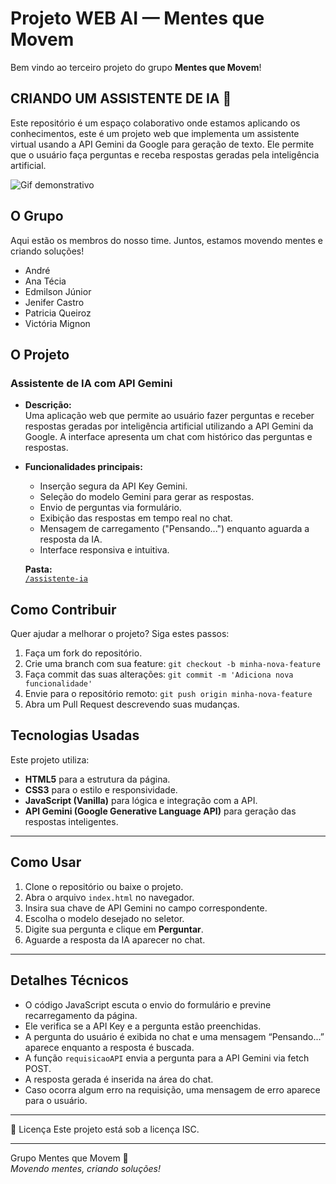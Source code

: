 # **Projeto WEB AI — Mentes que Movem**

Bem vindo ao terceiro projeto do grupo **Mentes que Movem**! 

## CRIANDO UM ASSISTENTE DE IA 🤖

Este repositório é um espaço colaborativo onde estamos aplicando os conhecimentos, este é um projeto web que implementa um assistente virtual usando a API Gemini da Google para geração de texto. Ele permite que o usuário faça perguntas e receba respostas geradas pela inteligência artificial.

![Gif demonstrativo](https://www.canva.com/design/DAGviqp4VgI/Bnz4Pynsx7a9KVDunwbDLQ/watch?utm_content=DAGviqp4VgI&utm_campaign=designshare&utm_medium=link2&utm_source=uniquelinks&utlId=hcb12fb30e1)


## O Grupo

Aqui estão os membros do nosso time. Juntos, estamos movendo mentes e criando soluções\!

  * André
  * Ana Técia 
  * Edmilson Júnior
  * Jenifer Castro 
  * Patricia Queiroz 
  *  Victória Mignon

## O Projeto

### Assistente de IA com API Gemini

* **Descrição:**  
  Uma aplicação web que permite ao usuário fazer perguntas e receber respostas geradas por inteligência artificial utilizando a API Gemini da Google. A interface apresenta um chat com histórico das perguntas e respostas.

* **Funcionalidades principais:**  
  - Inserção segura da API Key Gemini.  
  - Seleção do modelo Gemini para gerar as respostas.  
  - Envio de perguntas via formulário.  
  - Exibição das respostas em tempo real no chat.  
  - Mensagem de carregamento ("Pensando...") enquanto aguarda a resposta da IA.  
  - Interface responsiva e intuitiva.

  **Pasta:**  
  [`/assistente-ia`](https://github.com/PatQuei/Projeto-WEB-AI---Mentes-que-Movem.git)

## Como Contribuir

Quer ajudar a melhorar o projeto? Siga estes passos:

1. Faça um fork do repositório.  
2. Crie uma branch com sua feature: `git checkout -b minha-nova-feature`  
3. Faça commit das suas alterações: `git commit -m 'Adiciona nova funcionalidade'`  
4. Envie para o repositório remoto: `git push origin minha-nova-feature`  
5. Abra um Pull Request descrevendo suas mudanças.

## Tecnologias Usadas

Este projeto utiliza:

  * **HTML5** para a estrutura da página.  
  * **CSS3** para o estilo e responsividade.  
  * **JavaScript (Vanilla)** para lógica e integração com a API.  
  * **API Gemini (Google Generative Language API)** para geração das respostas inteligentes.

-----

## Como Usar

1. Clone o repositório ou baixe o projeto.  
2. Abra o arquivo `index.html` no navegador.  
3. Insira sua chave de API Gemini no campo correspondente.  
4. Escolha o modelo desejado no seletor.  
5. Digite sua pergunta e clique em **Perguntar**.  
6. Aguarde a resposta da IA aparecer no chat.

-----

## Detalhes Técnicos

- O código JavaScript escuta o envio do formulário e previne recarregamento da página.  
- Ele verifica se a API Key e a pergunta estão preenchidas.  
- A pergunta do usuário é exibida no chat e uma mensagem “Pensando...” aparece enquanto a resposta é buscada.  
- A função `requisicaoAPI` envia a pergunta para a API Gemini via fetch POST.  
- A resposta gerada é inserida na área do chat.  
- Caso ocorra algum erro na requisição, uma mensagem de erro aparece para o usuário.  

-----

📄 Licença
Este projeto está sob a licença ISC.

-----

Grupo Mentes que Movem 🧠  
*Movendo mentes, criando soluções!*



